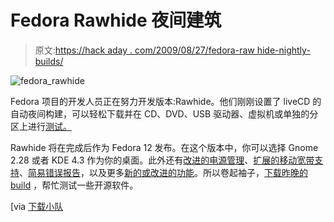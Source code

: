 # Fedora Rawhide 夜间建筑

> 原文:[https://hack aday . com/2009/08/27/fedora-raw hide-nightly-builds/](https://hackaday.com/2009/08/27/fedora-rawhide-nightly-builds/)

![fedora_rawhide](../Images/6d9974725458ba4044f1f5d5f8ff0dbc.png "fedora_rawhide")

Fedora 项目的开发人员正在努力开发版本:Rawhide。他们刚刚设置了 liveCD 的自动夜间构建，可以轻松下载并在 CD、DVD、USB 驱动器、虚拟机或单独的分区上进行[测试。](http://fedoraproject.org/wiki/Releases/Rawhide#Installing_Rawhide)

Rawhide 将在完成后作为 Fedora 12 发布。在这个版本中，你可以选择 Gnome 2.28 或者 KDE 4.3 作为你的桌面。此外还有[改进的电源管理](https://fedoraproject.org/wiki/Features/PowerManagementF12)、[扩展的移动宽带支持](https://fedoraproject.org/wiki/Features/MoreNetworkManagerMobileBroadband)、[简易错误报告](https://fedoraproject.org/wiki/Features/ABRTF12)，以及更多[新的或改进的功能](https://fedoraproject.org/wiki/Releases/12/FeatureList)。所以卷起袖子，[下载昨晚的 build](http://fedoraproject.org/wiki/Releases/Rawhide#Nightly_live_builds) ，帮忙测试一些开源软件。

[via [下载小队](http://www.downloadsquad.com/2009/08/25/fedora-makes-running-nightly-builds-of-dev-branch-easy/)